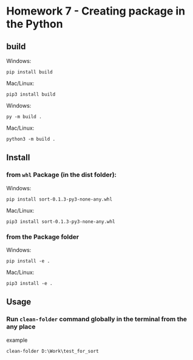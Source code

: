 # Homework 7 - Creating package in the Python

## build

Windows:
```
pip install build
```
Mac/Linux:
```
pip3 install build
```
Windows:
```
py -m build .
```

Mac/Linux:
```
python3 -m build .
```

## Install 

### from `whl` Package (in the dist folder):

Windows:
```
pip install sort-0.1.3-py3-none-any.whl 
```
Mac/Linux:
```
pip3 install sort-0.1.3-py3-none-any.whl 
```
### from the Package folder

Windows:
```
pip install -e .
```
Mac/Linux:
```
pip3 install -e .
```

## Usage 

### Run `clean-folder` command globally in the terminal from the any place 

example

```
clean-folder D:\Work\test_for_sort 
```
